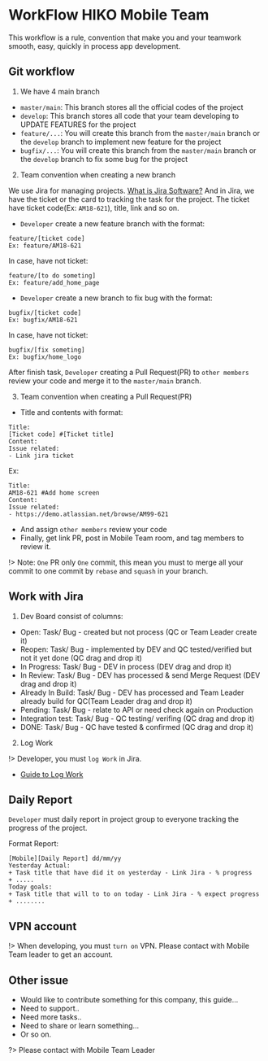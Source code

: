 # WorkFlow HIKO Mobile Team

This workflow is a rule, convention that make you and your teamwork smooth, easy, quickly in process app development.

 ## Git workflow

1. We have 4 main branch

- `master/main`: This branch stores all the official codes of the project
- `develop`: This branch stores all code that your team developing to UPDATE FEATURES for the project
- `feature/...`: You will create this branch from the `master/main` branch or the `develop` branch to implement new feature for the project
- `bugfix/...`: You will create this branch from the `master/main` branch or the `develop` branch to fix some bug for the project

2. Team convention when creating a new branch

We use Jira for managing projects. [What is Jira Software?](https://www.atlassian.com/software/jira)
And in Jira, we have the ticket or the card to tracking the task for the project.
The ticket have ticket code(Ex: `AM18-621`), title, link and so on.

- `Developer` create a new feature branch with the format:

```
feature/[ticket code]
Ex: feature/AM18-621
```

In case, have not ticket:

```
feature/[to do someting]
Ex: feature/add_home_page
```

- `Developer` create a new branch to fix bug with the format:

```
bugfix/[ticket code]
Ex: bugfix/AM18-621
```

In case, have not ticket:

```
bugfix/[fix someting]
Ex: bugfix/home_logo
```

After finish task, `Developer` creating a Pull Request(PR) to `other members` review your code and merge it to the `master/main` branch.

3. Team convention when creating a Pull Request(PR)

- Title and contents with format:

```
Title: 
[Ticket code] #[Ticket title]
Content:
Issue related:
- Link jira ticket
```

Ex:

```
Title: 
AM18-621 #Add home screen
Content:
Issue related:
- https://demo.atlassian.net/browse/AM99-621

```

- And assign `other members` review your code
- Finally, get link PR, post in Mobile Team room, and tag members to review it.

!> Note: `One` PR only `One` commit, this mean you must to merge all your commit to one commit by `rebase` and `squash` in your branch.

## Work with Jira

1. Dev Board consist of columns:
- Open: Task/ Bug - created but not process (QC or Team Leader create it)
- Reopen: Task/ Bug - implemented by DEV and QC tested/verified but not it yet done (QC drag and drop it)
- In Progress: Task/ Bug - DEV in process (DEV drag and drop it) 
- In Review: Task/ Bug - DEV has processed & send Merge Request (DEV drag and drop it)
- Already In Build: Task/ Bug - DEV has processed and Team Leader already build for QC(Team Leader drag and drop it)
- Pending: Task/ Bug - relate to API or need check again on Production
- Integration test: Task/ Bug - QC testing/ verifing (QC drag and drop it)
- DONE: Task/ Bug - QC have tested & confirmed (QC drag and drop it) 

2. Log Work

!> Developer, you must `log Work` in Jira.

- [Guide to Log Work](https://docs.google.com/document/d/1n0CPdC-TNNYIr2vjcnwvrdK4Yhfa-gvPptl_CLZjkWQ/edit)

## Daily Report

`Developer` must daily report in project group to everyone tracking the progress of the project.

Format Report:

```
[Mobile][Daily Report] dd/mm/yy
Yesterday Actual: 
+ Task title that have did it on yesterday - Link Jira - % progress
+ .....
Today goals:
+ Task title that will to to on today - Link Jira - % expect progress
+ ........
```

## VPN account

!> When developing, you must `turn on` VPN. Please contact with Mobile Team leader to get an account.

## Other issue

- Would like to contribute something for this company, this guide...
- Need to support..
- Need more tasks..
- Need to share or learn something...
- Or so on.

?> Please contact with Mobile Team Leader

